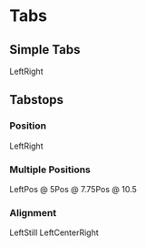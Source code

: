 # Tabs

## Simple Tabs

Left<!-- TAB -->Right

## Tabstops

### Position

<!-- TABSTOPS 
{ 
    "Stops": [
        {
            "Position": 4
        }
    ] 
} -->
Left<!-- TAB -->Right

### Multiple Positions

<!-- TABSTOPS 
{ 
    "Stops": [
        {
            "Position": 5
        },
        {
            "Position": 7.75
        },
        {
            "Position": 10.5
        }
    ] 
} -->
Left<!-- TAB -->Pos @ 5<!-- TAB -->Pos @ 7.75<!-- TAB -->Pos @ 10.5

### Alignment

<!-- TABSTOPS 
{ 
    "Stops": [
        {
            "Position": 5,
            "Alignment": "Left"
        },
        {
            "Position": 7.75,
            "Alignment": "Center"
        },
        {
            "Position": 10.5,
            "Alignment: "Right"
        }
    ] 
} -->
Left<!-- TAB -->Still Left<!-- TAB -->Center<!-- TAB -->Right
